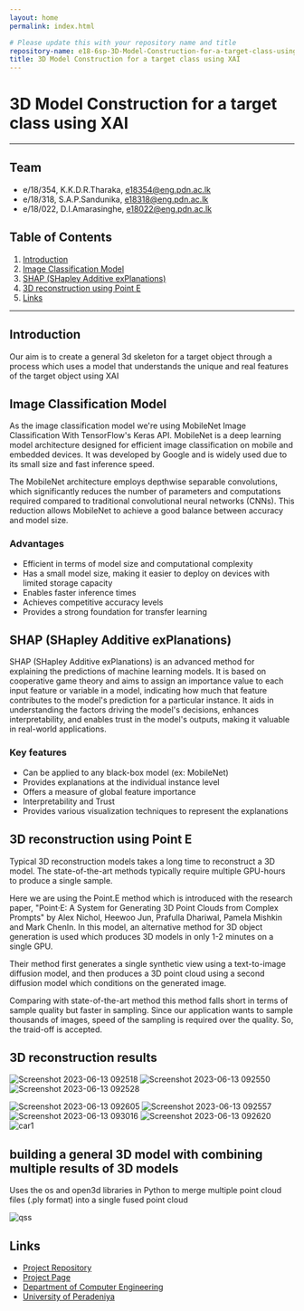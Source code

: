 ```yaml
---
layout: home
permalink: index.html

# Please update this with your repository name and title
repository-name: e18-6sp-3D-Model-Construction-for-a-target-class-using-XAI-Group16
title: 3D Model Construction for a target class using XAI
---
```


[comment]: # "This is the standard layout for the project, but you can clean this and use your own template"

# 3D Model Construction for a target class using XAI

---

## Team
-  e/18/354, K.K.D.R.Tharaka, [e18354@eng.pdn.ac.lk](mailto:name@email.com)
-  e/18/318, S.A.P.Sandunika, [e18318@eng.pdn.ac.lk](mailto:name@email.com)
-  e/18/022, D.I.Amarasinghe, [e18022@eng.pdn.ac.lk](mailto:name@email.com)

## Table of Contents
1. [Introduction](#introduction)
2. [Image Classification Model](#imageclassfication)
3. [SHAP (SHapley Additive exPlanations)](#shap)
4. [3D reconstruction using Point E](#pointe)
5. [Links](#links)

---

## Introduction

Our aim is to create a general 3d skeleton for a target object through a process which uses a model that understands  the unique and real features of the target object using XAI

## Image Classification Model
As the image classification model we're using MobileNet Image Classification With TensorFlow's Keras API.
MobileNet is a deep learning model architecture designed for efficient image classification on mobile and embedded devices. It was developed by Google and is widely used due to its small size and fast inference speed.

The MobileNet architecture employs depthwise separable convolutions, which significantly reduces the number of parameters and computations required compared to traditional convolutional neural networks (CNNs). This reduction allows MobileNet to achieve a good balance between accuracy and model size.

### Advantages 
- Efficient in terms of model size and computational complexity
- Has a small model size, making it easier to deploy on devices with limited storage capacity
- Enables faster inference times
- Achieves competitive accuracy levels
- Provides a strong foundation for transfer learning

## SHAP (SHapley Additive exPlanations)

SHAP (SHapley Additive exPlanations) is an advanced method for explaining the predictions of machine learning models. It is based on cooperative game theory and aims to assign an importance value to each input feature or variable in a model, indicating how much that feature contributes to the model's prediction for a particular instance.  It aids in understanding the factors driving the model's decisions, enhances interpretability, and enables trust in the model's outputs, making it valuable in real-world applications.


### Key features

- Can be applied to any black-box model (ex: MobileNet)
- Provides explanations at the individual instance level
- Offers a measure of global feature importance
- Interpretability and Trust
- Provides various visualization techniques to represent the explanations

## 3D reconstruction using Point E

Typical 3D reconstruction models takes a long time to reconstruct a 3D model. The state-of-the-art methods typically require multiple GPU-hours to produce a single sample.

Here we are using the Point.E method which is introduced with the research paper, "Point·E: A System for Generating 3D Point Clouds from Complex Prompts" by Alex Nichol, Heewoo Jun, Prafulla Dhariwal, Pamela Mishkin and Mark ChenIn. In this model, an alternative method for 3D object generation is used which produces 3D models in only 1-2 minutes on a single GPU.

Their method first generates a single synthetic view using a text-to-image diffusion model, and then produces a 3D point cloud using a second diffusion model which conditions on the generated image.

Comparing with state-of-the-art method this method falls short in terms of sample quality but faster in sampling. Since our application wants to sample thousands of images, speed of the sampling is required over the quality. So, the traid-off is accepted.

## 3D reconstruction results
![Screenshot 2023-06-13 092518](https://github.com/cepdnaclk/e18-6sp-3D-Model-Construction-for-a-target-class-using-XAI-Group16/assets/99112218/4360defa-bda6-4d64-a0bf-cedf14c5d405)
![Screenshot 2023-06-13 092550](https://github.com/cepdnaclk/e18-6sp-3D-Model-Construction-for-a-target-class-using-XAI-Group16/assets/99112218/c5fc0919-c712-420b-b3f5-c69d44f3521b)
![Screenshot 2023-06-13 092528](https://github.com/cepdnaclk/e18-6sp-3D-Model-Construction-for-a-target-class-using-XAI-Group16/assets/99112218/5e28fb94-942a-40cf-b6be-29e1aad30f9c)

![Screenshot 2023-06-13 092605](https://github.com/cepdnaclk/e18-6sp-3D-Model-Construction-for-a-target-class-using-XAI-Group16/assets/99112218/5649426c-3097-4fb0-af65-6853eb772943)
![Screenshot 2023-06-13 092557](https://github.com/cepdnaclk/e18-6sp-3D-Model-Construction-for-a-target-class-using-XAI-Group16/assets/99112218/826bf9b5-fb33-4821-9f2d-bafe774290b2)
![Screenshot 2023-06-13 093016](https://github.com/cepdnaclk/e18-6sp-3D-Model-Construction-for-a-target-class-using-XAI-Group16/assets/99112218/52387107-3cf5-4213-a682-495272ed8f29)
![Screenshot 2023-06-13 092620](https://github.com/cepdnaclk/e18-6sp-3D-Model-Construction-for-a-target-class-using-XAI-Group16/assets/99112218/05fe67e4-1edf-4957-8166-142cc6072502)
![car1](https://github.com/cepdnaclk/e18-6sp-3D-Model-Construction-for-a-target-class-using-XAI-Group16/assets/73444543/4c18d010-eef3-419c-96b1-113d34196009)

## building a general 3D model with combining multiple results of 3D models

Uses the os and open3d libraries in Python to merge multiple point cloud files (.ply format) into a single fused point cloud 

![qss](https://github.com/cepdnaclk/e18-6sp-3D-Model-Construction-for-a-target-class-using-XAI-Group16/assets/73444543/0eba2c9d-5a95-4576-858c-8df893bd0802)


## Links

- [Project Repository](https://github.com/cepdnaclk/e18-6sp-3D-Model-Construction-for-a-target-class-using-XAI-Group16)
- [Project Page](https://cepdnaclk.github.io/e18-6sp-3D-Model-Construction-for-a-target-class-using-XAI-Group16/)
- [Department of Computer Engineering](http://www.ce.pdn.ac.lk/)
- [University of Peradeniya](https://eng.pdn.ac.lk/)


[//]: # (Please refer this to learn more about Markdown syntax)
[//]: # (https://github.com/adam-p/markdown-here/wiki/Markdown-Cheatsheet)
